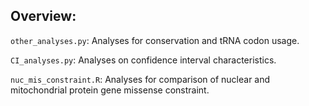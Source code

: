 ## Overview:

`other_analyses.py`: Analyses for conservation and tRNA codon usage.

`CI_analyses.py`: Analyses on confidence interval characteristics.

`nuc_mis_constraint.R`: Analyses for comparison of nuclear and mitochondrial protein gene missense constraint.